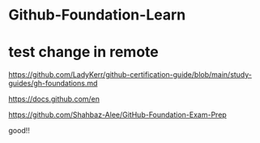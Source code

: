 # Github-Foundation-Learn

# test change in remote
https://github.com/LadyKerr/github-certification-guide/blob/main/study-guides/gh-foundations.md

https://docs.github.com/en

https://github.com/Shahbaz-Alee/GitHub-Foundation-Exam-Prep

good!!
